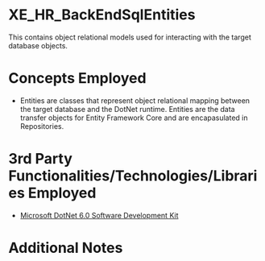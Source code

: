 # XE_HR_BackEndSqlEntities
This contains object relational models used for interacting with the target database objects.
# Concepts Employed
* Entities are classes that represent object relational mapping between the target database and the DotNet runtime. Entities are the data transfer objects for Entity Framework Core and are encapasulated in Repositories.
# 3rd Party Functionalities/Technologies/Libraries Employed
* [Microsoft DotNet 6.0 Software Development Kit](https://learn.microsoft.com/en-us/dotnet/csharp/)
# Additional Notes
